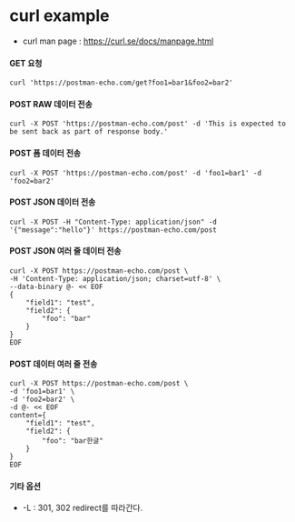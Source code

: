 # curl example

- curl man page : https://curl.se/docs/manpage.html


#### GET 요청
```
curl 'https://postman-echo.com/get?foo1=bar1&foo2=bar2'
```

#### POST RAW 데이터 전송
```
curl -X POST 'https://postman-echo.com/post' -d 'This is expected to be sent back as part of response body.'
```

#### POST 폼 데이터 전송
```
curl -X POST 'https://postman-echo.com/post' -d 'foo1=bar1' -d 'foo2=bar2'
```

#### POST JSON 데이터 전송
```
curl -X POST -H "Content-Type: application/json" -d '{"message":"hello"}' https://postman-echo.com/post
```

#### POST JSON 여러 줄 데이터 전송
```
curl -X POST https://postman-echo.com/post \
-H 'Content-Type: application/json; charset=utf-8' \
--data-binary @- << EOF
{
    "field1": "test",
    "field2": {
        "foo": "bar"
    }
}
EOF
```

#### POST 데이터 여러 줄 전송
```
curl -X POST https://postman-echo.com/post \
-d 'foo1=bar1' \
-d 'foo2=bar2' \
-d @- << EOF
content={
    "field1": "test",
    "field2": {
        "foo": "bar한글"
    }
}
EOF
```

#### 기타 옵션
- -L : 301, 302 redirect를 따라간다.


